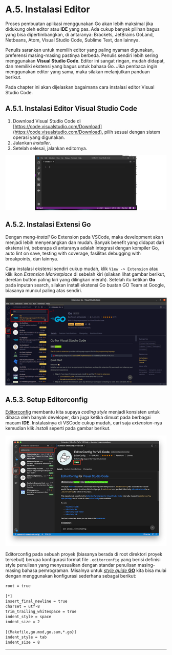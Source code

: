 # A.5. Instalasi Editor

Proses pembuatan aplikasi menggunakan Go akan lebih maksimal jika didukung oleh editor atau **IDE** yang pas. Ada cukup banyak pilihan bagus yang bisa dipertimbangkan, di antaranya: Brackets, JetBrains GoLand, Netbeans, Atom, Visual Studio Code, Sublime Text, dan lainnya.

Penulis sarankan untuk memilih editor yang paling nyaman digunakan, preferensi masing-masing pastinya berbeda. Penulis sendiri lebih sering menggunakan **Visual Studio Code**. Editor ini sangat ringan, mudah didapat, dan memiliki ekstensi yang bagus untuk bahasa Go. Jika pembaca ingin menggunakan editor yang sama, maka silakan melanjutkan panduan berikut.

Pada chapter ini akan dijelaskan bagaimana cara instalasi editor Visual Studio Code.

## A.5.1. Instalasi Editor Visual Studio Code

 1. Download Visual Studio Code di [https://code.visualstudio.com/Download](https://code.visualstudio.com/Download), pilih sesuai dengan sistem operasi yang digunakan.
 2. Jalankan *installer*.
 3. Setelah selesai, jalankan editornya.

![Tampilan Visual Studio Code](images/A_instalasi_editor_1_visual_studio_code.png)

## A.5.2. Instalasi Extensi Go

Dengan meng-*install* Go Extension pada VSCode, maka development akan menjadi lebih menyenangkan dan mudah. Banyak benefit yang didapat dari ekstensi ini, beberapa di antaranya adalah integrasi dengan kompiler Go, auto lint on save, testing with coverage, fasilitas debugging with breakpoints, dan lainnya.

Cara instalasi ekstensi sendiri cukup mudah, klik `View -> Extension` atau klik ikon *Extension Marketplace* di sebelah kiri (silakan lihat gambar berikut, deretan button paling kiri yang dilingkari merah). Setelah itu ketikan **Go** pada inputan search, silakan install ekstensi Go buatan GO Team at Google, biasanya muncul paling atas sendiri.

![VSCode Go extension](images/A_instalasi_editor_2_vscode_go_extension.png)

## A.5.3. Setup Editorconfig

[Editorconfig](https://editorconfig.org/) membantu kita supaya *coding style* menjadi konsisten untuk dibaca oleh banyak developer, dan juga ketika dimuat pada berbagai macam **IDE**. Instalasinya di VSCode cukup mudah, cari saja *extension*-nya kemudian klik *install* seperti pada gambar berikut.

![VSCode Editorconfig extension](images/A_instalasi_editor_3_vscode_editorconfig_extension.png)

Editorconfig pada sebuah proyek (biasanya berada di root direktori proyek tersebut) berupa konfigurasi format file `.editorconfig` yang berisi definisi style penulisan yang menyesuaikan dengan standar penulisan masing-masing bahasa pemrograman. Misalnya untuk [*style guide* **GO**](https://golang.org/doc/effective_go.html) kita bisa mulai dengan menggunakan konfigurasi sederhana sebagai berikut:

```
root = true

[*]
insert_final_newline = true
charset = utf-8
trim_trailing_whitespace = true
indent_style = space
indent_size = 2

[{Makefile,go.mod,go.sum,*.go}]
indent_style = tab
indent_size = 8
```

---


